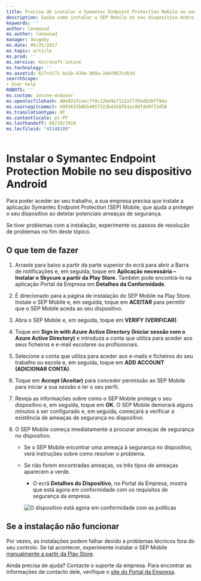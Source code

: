 ```yaml
---
title: Precisa de instalar o Symantec Endpoint Protection Mobile no seu dispositivo Android | Documentos da Microsoft
description: Saiba como instalar o SEP Mobile no seu dispositivo Android.
keywords: ''
author: lenewsad
ms.author: lanewsad
manager: dougeby
ms.date: 09/25/2017
ms.topic: article
ms.prod: ''
ms.service: microsoft-intune
ms.technology: ''
ms.assetid: 627cd171-6e1b-439e-809a-2e6f007c4b3d
searchScope:
- User help
ROBOTS: ''
ms.custom: intune-enduser
ms.openlocfilehash: 40e022fceecff0c12be9e7112af77b5d830ff94a
ms.sourcegitcommit: 490365fb8b5405f323b4358fb1ec9dfdd9ff2d58
ms.translationtype: HT
ms.contentlocale: pt-PT
ms.lasthandoff: 08/29/2018
ms.locfileid: "43148189"
---
```

# <a name="install-symantec-endpoint-protection-mobile-on-your-android-device"></a>Instalar o Symantec Endpoint Protection Mobile no seu dispositivo Android

Para poder aceder ao seu trabalho, a sua empresa precisa que instale a aplicação Symantec Endpoint Protection (SEP) Mobile, que ajuda a proteger o seu dispositivo ao detetar potenciais ameaças de segurança.

Se tiver problemas com a instalação, experimente os passos de resolução de problemas no fim deste tópico.

## <a name="what-you-need-to-do"></a>O que tem de fazer

1. Arraste para baixo a partir da parte superior do ecrã para abrir a Barra de notificações e, em seguida, toque em **Aplicação necessária – Instalar o Skycure a partir da Play Store**. Também pode encontrá-lo na aplicação Portal da Empresa em __Detalhes da Conformidade__.

2. É direcionado para a página de instalação do SEP Mobile na Play Store. Instale o SEP Mobile e, em seguida, toque em **ACEITAR** para permitir que o SEP Mobile aceda ao seu dispositivo.

3. Abra o SEP Mobile e, em seguida, toque em **VERIFY (VERIFICAR)**.

4. Toque em **Sign in with Azure Active Directory (Iniciar sessão com o Azure Active Directory)** e introduza a conta que utiliza para aceder aos seus ficheiros e e-mail escolares ou profissionais.

5. Selecione a conta que utiliza para aceder aos e-mails e ficheiros do seu trabalho ou escola e, em seguida, toque em **ADD ACCOUNT (ADICIONAR CONTA)**.

6. Toque em **Accept (Aceitar)** para conceder permissão ao SEP Mobile para iniciar a sua sessão e ler o seu perfil.

7. Reveja as informações sobre como o SEP Mobile protege o seu dispositivo e, em seguida, toque em **OK**. O SEP Mobile demorará alguns minutos a ser configurado e, em seguida, começará a verificar a existência de ameaças de segurança no dispositivo.

8. O SEP Mobile começa imediatamente a procurar ameaças de segurança no dispositivo.

   * Se o SEP Mobile encontrar uma ameaça à segurança no dispositivo, verá instruções sobre como resolver o problema.

   * Se não forem encontradas ameaças, os três tipos de ameaças aparecem a verde.

     * O ecrã **Detalhes do Dispositivo**, no Portal da Empresa, mostra que está agora em conformidade com os requisitos de segurança da empresa.

     ![O dispositivo está agora em conformidade com as políticas](./media/mtd-device-now-compliant-android.png)

## <a name="if-the-installation-doesnt-work"></a>Se a instalação não funcionar

Por vezes, as instalações podem falhar devido a problemas técnicos fora do seu controlo. Se tal acontecer, experimente instalar o SEP Mobile [manualmente a partir da Play Store](https://play.google.com/store/apps/details?id=com.skycure.skycure).

Ainda precisa de ajuda? Contacte o suporte da empresa. Para encontrar as informações de contacto dele, verifique o [site do Portal da Empresa](https://go.microsoft.com/fwlink/?linkid=2010980).
